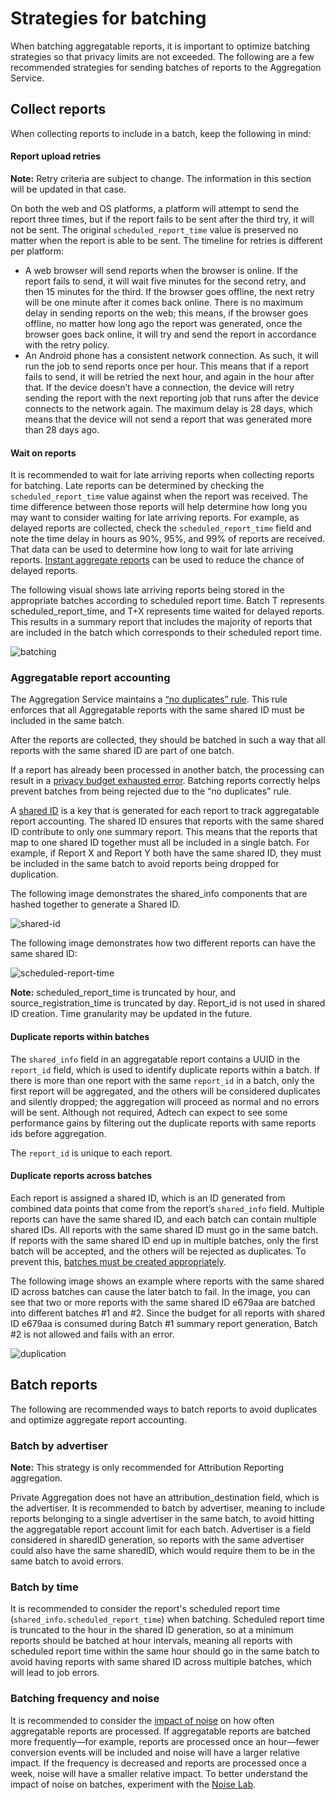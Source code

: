 # Strategies for batching
When batching aggregatable reports, it is important to optimize batching strategies so that privacy limits are not exceeded. The following are a few recommended strategies for sending batches of reports to the Aggregation Service. 

## Collect reports
When collecting reports to include in a batch, keep the following in mind:

#### Report upload retries

**Note:** Retry criteria are subject to change. The information in this section will be updated in that case. 

On both the web and OS platforms, a platform will attempt to send the report three times, but if the report fails to be sent after the third try, it will not be sent. The original `scheduled_report_time` value is preserved no matter when the report is able to be sent. The timeline for retries is different per platform: 
* A web browser will send reports when the browser is online. If the report fails to send, it will wait five minutes for the second retry, and then 15 minutes for the third. If the browser goes offline, the next retry will be one minute after it comes back online. There is no maximum delay in sending reports on the web; this means, if the browser goes offline, no matter how long ago the report was generated, once the browser goes back online, it will try and send the report in accordance with the retry policy.
* An Android phone has a consistent network connection. As such, it will run the job to send reports once per hour. This means that if a report fails to send, it will be retried the next hour, and again in the hour after that. If the device doesn’t have a connection, the device will retry sending the report with the next reporting job that runs after the device connects to the network again. The maximum delay is 28 days, which means that the device will not send a report that was generated more than 28 days ago.

#### Wait on reports
It is recommended to wait for late arriving reports when collecting reports for batching. Late reports can be determined by checking the `scheduled_report_time` value against when the report was received. The time difference between those reports will help determine how long you may want to consider waiting for late arriving reports. For example, as delayed reports are collected, check the `scheduled_report_time` field and note the time delay in hours as 90%, 95%, and 99% of reports are received. That data can be used to determine how long to wait for late arriving reports. [Instant aggregate reports](https://github.com/WICG/attribution-reporting-api/blob/main/AGGREGATE.md#optional-reduce-report-delay-with-trigger-context-id) can be used to reduce the chance of delayed reports. 

The following visual shows late arriving reports being stored in the appropriate batches according to scheduled report time. Batch T represents scheduled_report_time, and T+X represents time waited for delayed reports. This results in a summary report that includes the majority of reports that are included in the batch which corresponds to their scheduled report time. 

![batching](assets/batching.png)

### Aggregatable report accounting
The Aggregation Service maintains a [“no duplicates” rule](https://github.com/WICG/attribution-reporting-api/blob/main/AGGREGATION_SERVICE_TEE.md#no-duplicates-rule). This rule enforces that all Aggregatable reports with the same shared ID must be included in the same batch. 

After the reports are collected, they should be batched in such a way that all reports with the same shared ID are part of one batch. 

If a report has already been processed in another batch, the processing can result in a [privacy budget exhausted error](https://github.com/privacysandbox/aggregation-service/blob/main/java/com/google/aggregate/adtech/worker/AggregationWorkerReturnCode.java#L26). Batching reports correctly helps prevent batches from being rejected due to the “no duplicates” rule. 

A [shared ID](https://github.com/WICG/attribution-reporting-api/blob/main/AGGREGATION_SERVICE_TEE.md#disjoint-batches) is a key that is generated for each report to track aggregatable report accounting. The shared ID ensures that reports with the same shared ID contribute to only one summary report. This means that the reports that map to one shared ID together must all be included in a single batch. For example, if Report X and Report Y both have the same shared ID, they must be included in the same batch to avoid reports being dropped for duplication. 

The following image demonstrates the shared_info components that are hashed together to generate a Shared ID. 

![shared-id](assets/shared-id.png)

The following image demonstrates how two different reports can have the same shared ID:

![scheduled-report-time](assets/scheduled-report-time.png)

**Note:** scheduled_report_time is truncated by hour, and source_registration_time is truncated by day. Report_id is not used in shared ID creation. Time granularity may be updated in the future.

#### Duplicate reports within batches
The `shared_info` field in an aggregatable report contains a UUID in the `report_id` field, which is used to identify duplicate reports within a batch. If there is more than one report with the same `report_id` in a batch, only the first report will be aggregated, and the others will be considered duplicates and silently dropped; the aggregation will proceed as normal and no errors will be sent. Although not required, Adtech can expect to see some performance gains by filtering out the duplicate reports with same reports ids before aggregation. 

The `report_id` is unique to each report. 

#### Duplicate reports across batches
Each report is assigned a shared ID, which is an ID generated from combined data points that come from the report’s `shared_info` field. Multiple reports can have the same shared ID, and each batch can contain multiple shared IDs. All reports with the same shared ID must go in the same batch. If reports with the same shared ID end up in multiple batches, only the first batch will be accepted, and the others will be rejected as duplicates. To prevent this, [batches must be created appropriately](#batch-reports).

The following image shows an example where reports with the same shared ID across batches can cause the later batch to fail. In the image, you can see that two or more reports with the same shared ID e679aa are batched into different batches #1 and #2.  Since the budget for all reports with shared ID e679aa is consumed during Batch #1 summary report generation, Batch #2 is not allowed and fails with an error. 

![duplication](assets/duplication.png)

## Batch reports
The following are recommended ways to batch reports to avoid duplicates and optimize aggregate report accounting. 

### Batch by advertiser
**Note:** This strategy is only recommended for Attribution Reporting aggregation. 

Private Aggregation does not have an attribution_destination field, which is the advertiser. 
It is recommended to batch by advertiser, meaning to include reports belonging to a single advertiser in the same batch, to avoid hitting the aggregatable report account limit for each batch. Advertiser is a field considered in sharedID generation, so reports with the same advertiser could also have the same sharedID, which would require them to be in the same batch to avoid errors.  

### Batch by time
It is recommended to consider the report's scheduled report time (`shared_info.scheduled_report_time`) when batching. Scheduled report time is truncated to the hour in the shared ID generation, so at a minimum reports should be batched at hour intervals, meaning all reports with scheduled report time within the same hour should go in the same batch to avoid having reports with same shared ID across multiple batches, which will lead to job errors.

### Batching frequency and noise
It is recommended to consider the [impact of noise](https://developers.google.com/privacy-sandbox/relevance/attribution-reporting/design-decisions#batching-frequency) on how often aggregatable reports are processed. If aggregatable reports are batched more frequently—for example, reports are processed once an hour—fewer conversion events will be included and noise will have a larger relative impact. If the frequency is decreased and reports are processed once a week, noise will have a smaller relative impact. To better understand the impact of noise on batches, experiment with the [Noise Lab](https://noise-lab.uc.r.appspot.com/?mode=simple). 

